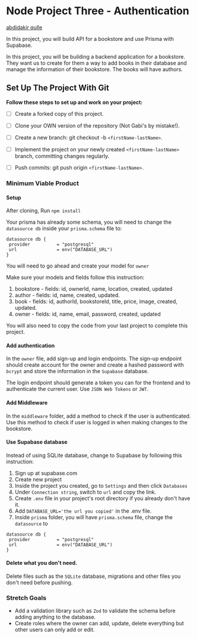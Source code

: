 # Node Project Three - Authentication

[abdidakir qulle](https://github.com/Daadaa33)

In this project, you will build API for a bookstore and use Prisma with Supabase.

In this project, you will be building a backend application for a bookstore. They want us to create for them a way to add books in their database and manage the information of their bookstore. The books will have authors.

## Set Up The Project With Git

**Follow these steps to set up and work on your project:**

* [ ] Create a forked copy of this project.
* [ ] Clone your OWN version of the repository (Not Gabi's by mistake!).
* [ ] Create a new branch: git checkout -b `<firstName-lastName>`.
* [ ] Implement the project on your newly created `<firstName-lastName>` branch, committing changes regularly.
* [ ] Push commits: git push origin `<firstName-lastName>`.


### Minimum Viable Product

#### Setup

After cloning, Run `npm install`

 Your prisma has already some schema, you will need to change the `datasource db` inside your `prisma.schema` file to:

 ```
 datasource db {
  provider          = "postgresql"
  url               = env("DATABASE_URL")
}
 ```

You will need to go ahead and create your model for `owner`

Make sure your models and fields follow this instruction:

1. bookstore - fields: id, ownerId, name, location, created, updated
2. author - fields: id, name, created, updated.
3. book - fields: id, authorId, bookstoreId, title, price, image, created, updated.
4. owner - fields: id, name, email, password, created, updated

You will also need to copy the code from your last project to complete this project.

#### Add authentication

In the `owner` file, add sign-up and login endpoints. The sign-up endpoint should create account for the owner and create a hashed password with `bcrypt` and store the information in the `Supabase` database.

The login endpoint should generate a token you can for the frontend and to authenticate the current user. Use `JSON Web Tokens` or `JWT`.

#### Add Middleware

In the `middleware` folder, add a method to check if the user is authenticated. Use this method to check if user is logged in when making changes to the bookstore.

#### Use Supabase database

Instead of using SQLite database, change to Supabase by following this instruction:

1. Sign up at supabase.com
2. Create new project
3. Inside the project you created, go to `Settings` and then click `Databases`
4. Under `Connection string`, switch to `url` and copy the link.
5. Create `.env` file in your project's root directory if you already don't have it.
6. Add `DATABASE_URL='the url you copied'` in the .env file.
7. Inside `prisma` folder, you will have `prisma.schema` file, change the `datasource` to

 ```
 datasource db {
  provider          = "postgresql"
  url               = env("DATABASE_URL")
}
 ```


#### Delete what you don't need.

Delete files such as the `SQLite` database, migrations and other files you don't need before pushing.

### Stretch Goals

- Add a validation library such as `Zod` to validate the schema before adding anything to the database.
- Create roles where the owner can add, update, delete everything but other users can only add or edit.